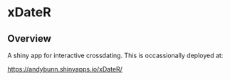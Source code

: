 # xDateR

## Overview

A shiny app for interactive crossdating. This is occassionally deployed at:

https://andybunn.shinyapps.io/xDateR/


